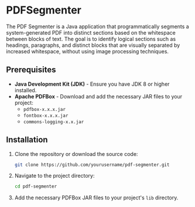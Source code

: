 # PDFSegmenter

The PDF Segmenter is a Java application that programmatically segments a system-generated PDF into distinct sections based on the whitespace between blocks of text. The goal is to identify logical sections such as headings, paragraphs, and distinct blocks that are visually separated by increased whitespace, without using image processing techniques.

## Prerequisites

- **Java Development Kit (JDK)** - Ensure you have JDK 8 or higher installed.
- **Apache PDFBox** - Download and add the necessary JAR files to your project:
  - `pdfbox-x.x.x.jar`
  - `fontbox-x.x.x.jar`
  - `commons-logging-x.x.jar`

## Installation

1. Clone the repository or download the source code:
    ```bash
    git clone https://github.com/yourusername/pdf-segmenter.git
    ```
   
2. Navigate to the project directory:
    ```bash
    cd pdf-segmenter
    ```

3. Add the necessary PDFBox JAR files to your project's `lib` directory.


